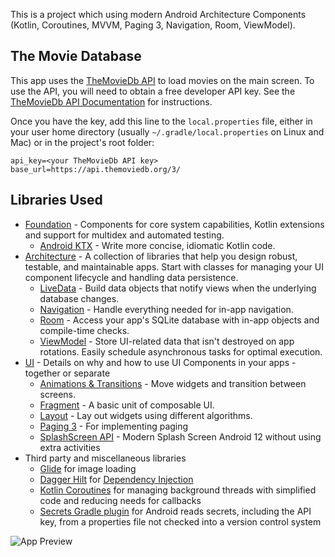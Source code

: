 This is a project which using modern Android Architecture Components (Kotlin, Coroutines, MVVM,
Paging 3, Navigation, Room, ViewModel).

## The Movie Database

This app uses the [TheMovieDb API](https://www.themoviedb.org/documentation/api) to load movies on
the main
screen. To use the API, you will need to obtain a free developer API key. See the
[TheMovieDb API Documentation](https://developers.themoviedb.org/3/getting-started/introduction) for
instructions.

Once you have the key, add this line to the `local.properties` file, either in your user home
directory (usually `~/.gradle/local.properties` on Linux and Mac) or in the project's root folder:

```
api_key=<your TheMovieDb API key>
base_url=https://api.themoviedb.org/3/
```

## Libraries Used

- [Foundation][0] - Components for core system capabilities, Kotlin extensions and support for
  multidex and automated testing.
    - [Android KTX][1] - Write more concise, idiomatic Kotlin code.
- [Architecture][5] - A collection of libraries that help you design robust, testable, and
  maintainable apps. Start with classes for managing your UI component lifecycle and handling data
  persistence.
    - [LiveData][6] - Build data objects that notify views when the underlying database changes.
    - [Navigation][7] - Handle everything needed for in-app navigation.
    - [Room][8] - Access your app's SQLite database with in-app objects and compile-time checks.
    - [ViewModel][9] - Store UI-related data that isn't destroyed on app rotations. Easily schedule
      asynchronous tasks for optimal execution.
- [UI][10] - Details on why and how to use UI Components in your apps - together or separate
    - [Animations & Transitions][11] - Move widgets and transition between screens.
    - [Fragment][12] - A basic unit of composable UI.
    - [Layout][13] - Lay out widgets using different algorithms.
    - [Paging 3][4] - For implementing paging
    - [SplashScreen API][16] - Modern Splash Screen Android 12 without using extra activities
- Third party and miscellaneous libraries
    - [Glide][14] for image loading
    - [Dagger Hilt][2] for [Dependency Injection][3]
    - [Kotlin Coroutines][15] for managing background threads with simplified code and reducing
      needs for callbacks
    - [Secrets Gradle plugin][17] for Android reads secrets, including the API key, from a
      properties file not checked into a version control system

[0]: https://developer.android.com/jetpack/components

[1]: https://developer.android.com/kotlin/ktx

[2]: https://dagger.dev/hilt/

[3]: https://developer.android.com/training/dependency-injection/dagger-android

[4]: https://developer.android.com/topic/libraries/architecture/paging/v3-overview

[5]: https://developer.android.com/jetpack/arch/

[6]: https://developer.android.com/topic/libraries/architecture/livedata

[7]: https://developer.android.com/topic/libraries/architecture/navigation/

[8]: https://developer.android.com/topic/libraries/architecture/room

[9]: https://developer.android.com/topic/libraries/architecture/viewmodel

[10]: https://developer.android.com/guide/topics/ui

[11]: https://developer.android.com/training/animation/

[12]: https://developer.android.com/guide/components/fragments

[13]: https://developer.android.com/guide/topics/ui/declaring-layout

[14]: https://bumptech.github.io/glide/

[15]: https://kotlinlang.org/docs/reference/coroutines-overview.html

[16]: https://developer.android.com/develop/ui/views/launch/splash-screen

[17]: https://developers.google.com/maps/documentation/android-sdk/secrets-gradle-plugin

![App Preview](https://user-images.githubusercontent.com/59298779/200995848-2275d7c8-1619-42dc-bc04-3687d0219757.png)
